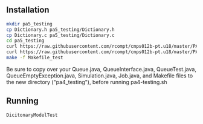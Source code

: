 ## Installation

```bash
mkdir pa5_testing
cp Dictionary.h pa5_testing/Dictionary.h
cp Dictionary.c pa5_testing/Dictionary.c
cd pa5_testing
curl https://raw.githubusercontent.com/rcompt/cmps012b-pt.u18/master/PA5/Makefile_test >> Makefile_test
curl https://raw.githubusercontent.com/rcompt/cmps012b-pt.u18/master/PA5/DictionaryModelTest.c >> DictionaryModelTest.c
make -f Makefile_test
```

Be sure to copy over your Queue.java, QueueInterface.java, QueueTest.java, QueueEmptyException.java, Simulation.java, Job.java, and Makefile files to the new directory ("pa4_testing"), before running pa4-testing.sh

## Running

```bash
DicitonaryModelTest
```
